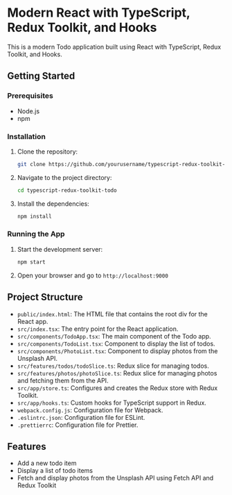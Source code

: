 # Modern React with TypeScript, Redux Toolkit, and Hooks

This is a modern Todo application built using React with TypeScript, Redux Toolkit, and Hooks.

## Getting Started

### Prerequisites
- Node.js
- npm

### Installation
1. Clone the repository:
    ```sh
    git clone https://github.com/yourusername/typescript-redux-toolkit-todo.git
    ```
2. Navigate to the project directory:
    ```sh
    cd typescript-redux-toolkit-todo
    ```
3. Install the dependencies:
    ```sh
    npm install
    ```

### Running the App
1. Start the development server:
    ```sh
    npm start
    ```
2. Open your browser and go to `http://localhost:9000`

## Project Structure
- `public/index.html`: The HTML file that contains the root div for the React app.
- `src/index.tsx`: The entry point for the React application.
- `src/components/TodoApp.tsx`: The main component of the Todo app.
- `src/components/TodoList.tsx`: Component to display the list of todos.
- `src/components/PhotoList.tsx`: Component to display photos from the Unsplash API.
- `src/features/todos/todoSlice.ts`: Redux slice for managing todos.
- `src/features/photos/photoSlice.ts`: Redux slice for managing photos and fetching them from the API.
- `src/app/store.ts`: Configures and creates the Redux store with Redux Toolkit.
- `src/app/hooks.ts`: Custom hooks for TypeScript support in Redux.
- `webpack.config.js`: Configuration file for Webpack.
- `.eslintrc.json`: Configuration file for ESLint.
- `.prettierrc`: Configuration file for Prettier.

## Features
- Add a new todo item
- Display a list of todo items
- Fetch and display photos from the Unsplash API using Fetch API and Redux Toolkit
